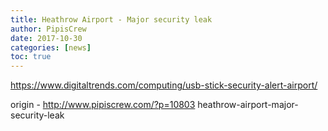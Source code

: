 ```yaml
---
title: Heathrow Airport - Major security leak
author: PipisCrew
date: 2017-10-30
categories: [news]
toc: true
---
```


https://www.digitaltrends.com/computing/usb-stick-security-alert-airport/

origin - http://www.pipiscrew.com/?p=10803 heathrow-airport-major-security-leak
